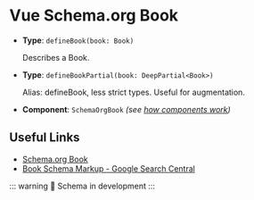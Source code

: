 # Vue Schema.org Book

- **Type**: `defineBook(book: Book)`

  Describes a Book.

- **Type**: `defineBookPartial(book: DeepPartial<Book>)`

  Alias: defineBook, less strict types. Useful for augmentation.

- **Component**: `SchemaOrgBook` _(see [how components work](/components/))_


## Useful Links

- [Schema.org Book](https://schema.org/Book)
- [Book Schema Markup - Google Search Central](https://developers.google.com/search/docs/advanced/structured-data/book)

::: warning
🔨 Schema in development
:::
